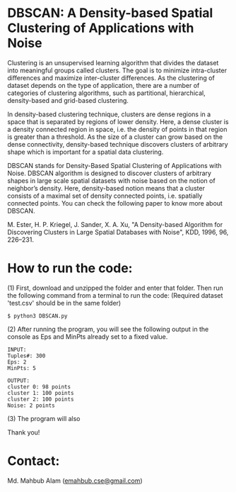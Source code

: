 
# DBSCAN: A Density-based Spatial Clustering of Applications with Noise

Clustering is an unsupervised learning algorithm that divides the dataset into meaningful groups called clusters. The goal is to minimize intra-cluster differences and maximize inter-cluster differences. As the clustering of dataset depends on the type of application, there are a number of categories of clustering algorithms, such as partitional, hierarchical, density-based and grid-based clustering. 

In density-based clustering technique, clusters are dense regions in a space that is separated by regions of lower density. Here, a dense cluster is a density connected region in space, i.e. the density of points in that region is greater than a threshold. As the size of a cluster can grow based on the dense connectivity, density-based technique discovers clusters of arbitrary shape which is important for a spatial data clustering.

DBSCAN stands for Density-Based Spatial Clustering of Applications with Noise. DBSCAN algorithm is designed to discover clusters of arbitrary shapes in large scale spatial datasets with noise based on the notion of neighbor’s density. Here, density-based notion means that a cluster consists of a maximal set of density connected points, i.e. spatially connected points. You can check the following paper to know more about DBSCAN.

M. Ester, H. P. Kriegel, J. Sander, X. A. Xu, "A Density-based Algorithm for Discovering Clusters in Large Spatial Databases with Noise", KDD, 1996, 96, 226–231.

# How to run the code:

(1) First, download and unzipped the folder and enter that folder. Then run the following command from a terminal to run the code: (Required dataset 'test.csv' should be in the same folder)

    $ python3 DBSCAN.py

(2) After running the program, you will see the following output in the console as Eps and MinPts already set to a fixed value. 

    INPUT:
    Tuples#: 300
    Eps: 2 
    MinPts: 5

    OUTPUT:
    cluster 0: 98 points
    cluster 1: 100 points
    cluster 2: 100 points
    Noise: 2 points
    
(3) The program will also 


Thank you!

# Contact:
Md. Mahbub Alam (emahbub.cse@gmail.com)
